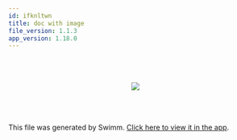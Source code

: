 ```yaml
---
id: ifknltwn
title: doc with image
file_version: 1.1.3
app_version: 1.18.0
---
```


<br/>

<br/>

<br/>

<div align="center"><img src="https://firebasestorage.googleapis.com/v0/b/swimm-dev-content/o/repositories%2FZ2l0aHViJTNBJTNBdDElM0ElM0FlcmFuLXN3aW1t%2F406187d4-a5be-4282-972d-63ffb5fed1a9.png?alt=media&token=1e75245c-3607-4c89-8001-bdfae2497db9" style="width:'50%'"/></div>

<br/>

<br/>

<br/>

This file was generated by Swimm. [Click here to view it in the app](https://swimm-web-app.web.app/repos/Z2l0aHViJTNBJTNBdDElM0ElM0FlcmFuLXN3aW1t/docs/ifknltwn).
